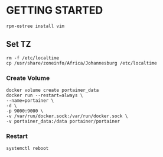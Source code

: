 # GETTING STARTED
```shell
rpm-ostree install vim
```

## Set TZ
```shell
rm -f /etc/localtime
cp /usr/share/zoneinfo/Africa/Johannesburg /etc/localtime
```

### Create Volume
```shell
docker volume create portainer_data
docker run --restart=always \
--name=portainer \
-d \
-p 9000:9000 \
-v /var/run/docker.sock:/var/run/docker.sock \
-v portainer_data:/data portainer/portainer
```

### Restart
```shell
systemctl reboot
```
